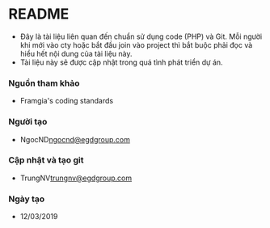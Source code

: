 # README #

* Đây là tài liệu liên quan đến chuẩn sử dụng code (PHP) và Git. Mỗi người khi mới vào cty hoặc bắt đầu join vào project thì bắt buộc phải đọc và hiểu hết nội dung của tài liệu này.
* Tài liệu này sẽ được cập nhật trong quá tình phát triển dự án.

### Nguồn tham khảo
* Framgia's coding standards
### Người tạo
* NgocND<ngocnd@egdgroup.com>
### Cập nhật và tạo git
* TrungNV<trungnv@egdgroup.com>
### Ngày tạo 
* 12/03/2019